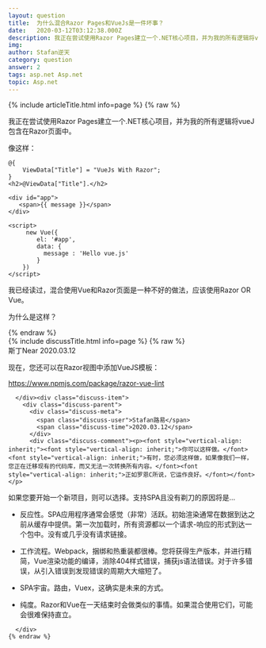 ```yaml
---
layout: question
title:  为什么混合Razor Pages和VueJs是一件坏事？
date:   2020-03-12T03:12:38.000Z
description: 我正在尝试使用Razor Pages建立一个.NET核心项目，并为我的所有逻辑将vueJ包含在Razor页面中。像这样： \`{    ViewD...
img: 
author: Stafan逆天
category: question
answer: 2
tags: asp.net Asp.net
topic: Asp.net
---
```

<div class="article-root">
  <div class="article">
    {% include articleTitle.html info=page %}
    {% raw %}
    <div class="article-content"><p><font style="vertical-align: inherit;"><font style="vertical-align: inherit;">我正在尝试使用Razor Pages建立一个.NET核心项目，并为我的所有逻辑将vueJ包含在Razor页面中。</font></font></p>

<p><font style="vertical-align: inherit;"><font style="vertical-align: inherit;">像这样： </font></font></p>

<pre><code>@{<font></font>
    ViewData["Title"] = "VueJs With Razor";<font></font>
}<font></font>
&lt;h2&gt;@ViewData["Title"].&lt;/h2&gt;<font></font>
<font></font>
&lt;div id="app"&gt;<font></font>
   &lt;span&gt;{{ message }}&lt;/span&gt;<font></font>
&lt;/div&gt;<font></font>
<font></font>
&lt;script&gt;<font></font>
     new Vue({<font></font>
        el: '#app',<font></font>
        data: {<font></font>
          message : 'Hello vue.js'<font></font>
        }<font></font>
    })<font></font>
&lt;/script&gt;<font></font>
</code></pre>

<p><font style="vertical-align: inherit;"><font style="vertical-align: inherit;">我已经读过，混合使用Vue和Razor页面是一种不好的做法，应该使用Razor OR Vue。 </font></font></p>

<p><font style="vertical-align: inherit;"><font style="vertical-align: inherit;">为什么是这样？</font></font></p></div>
    {% endraw %}
  </div>

  <div class="discuss-wrapper">
    {% include discussTitle.html info=page %}
    {% raw %}
    <div class="discuss-item">
        <div class="discuss-parent">
          <div class="discuss-meta">
            <span class="discuss-user">斯丁Near</span>
            <span class="discuss-time">2020.03.12</span>
          </div>
          <div class="discuss-comment"><p><font style="vertical-align: inherit;"><font style="vertical-align: inherit;">现在，您还可以在Razor视图中添加VueJS模板：</font></font></p>

<p><a href="https://www.npmjs.com/package/razor-vue-lint" rel="nofollow noreferrer"><font style="vertical-align: inherit;"><font style="vertical-align: inherit;">https://www.npmjs.com/package/razor-vue-lint</font></font></a></p></div>
        </div>
        
      </div><div class="discuss-item">
        <div class="discuss-parent">
          <div class="discuss-meta">
            <span class="discuss-user">Stafan路易</span>
            <span class="discuss-time">2020.03.12</span>
          </div>
          <div class="discuss-comment"><p><font style="vertical-align: inherit;"><font style="vertical-align: inherit;">你可以这样做。</font><font style="vertical-align: inherit;">有时，您必须这样做，如果像我们一样，您正在迁移现有的代码库，而又无法一次转换所有内容。</font><font style="vertical-align: inherit;">正如罗恩C所说，它运作良好。</font></font></p>

<p><font style="vertical-align: inherit;"><font style="vertical-align: inherit;">如果您要开始一个新项目，则可以选择。</font><font style="vertical-align: inherit;">支持SPA且没有剃刀的原因将是...</font></font></p>

<ul>
<li><p><font style="vertical-align: inherit;"><font style="vertical-align: inherit;">反应性。</font><font style="vertical-align: inherit;">SPA应用程序通常会感觉（非常）活跃。</font><font style="vertical-align: inherit;">初始渲染通常在数据到达之前从缓存中提供。</font><font style="vertical-align: inherit;">第一次加载时，所有资源都以一个请求-响应的形式到达一个包中。</font><font style="vertical-align: inherit;">没有或几乎没有请求链接。</font></font></p></li>
<li><p><font style="vertical-align: inherit;"><font style="vertical-align: inherit;">工作流程。</font><font style="vertical-align: inherit;">Webpack，捆绑和热重装都很棒。</font><font style="vertical-align: inherit;">您将获得生产版本，并进行精简，Vue渲染功能的编译，消除404样式错误，捕获js语法错误。</font><font style="vertical-align: inherit;">对于许多错误，从引入错误到发现错误的周期大大缩短了。</font></font></p></li>
<li><p><font style="vertical-align: inherit;"><font style="vertical-align: inherit;">SPA宇宙。</font><font style="vertical-align: inherit;">路由，Vuex，这确实是未来的方式。</font></font></p></li>
<li><p><font style="vertical-align: inherit;"><font style="vertical-align: inherit;">纯度。</font><font style="vertical-align: inherit;">Razor和Vue在一天结束时会做类似的事情。</font><font style="vertical-align: inherit;">如果混合使用它们，可能会很难保持直立。</font></font></p></li>
</ul></div>
        </div>
        
      </div>
    {% endraw %}
  </div>
<div>
